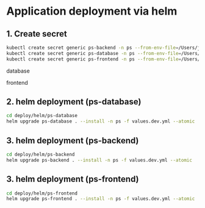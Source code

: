 # Application deployment via helm


## 1. Create secret

```bash
kubectl create secret generic ps-backend -n ps --from-env-file=/Users/jig/code/jig/webapp/backend/.env
kubectl create secret generic ps-database -n ps --from-env-file=/Users/jig/code/jig/webapp/database/.env
kubectl create secret generic ps-frontend -n ps --from-env-file=/Users/jig/code/jig/webapp/frontend/.env
```
database

frontend


## 2. helm deployment (ps-database)
```bash
cd deploy/helm/ps-database
helm upgrade ps-database . --install -n ps -f values.dev.yml --atomic
```

## 3. helm deployment (ps-backend)
```bash
cd deploy/helm/ps-backend
helm upgrade ps-backend . --install -n ps -f values.dev.yml --atomic
```

## 3. helm deployment (ps-frontend)
```bash
cd deploy/helm/ps-frontend
helm upgrade ps-frontend . --install -n ps -f values.dev.yml --atomic
```

